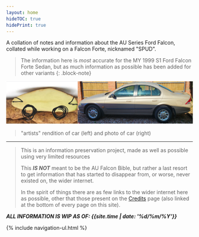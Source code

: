 ```yaml
---
layout: home
hideTOC: true
hidePrint: true
---
```


A collation of notes and information about the AU Series Ford Falcon, collated while working on a Falcon Forte, nicknamed "SPUD".

> The information here is *most* accurate for the MY 1999 S1 Ford Falcon Forte Sedan, but as much information as possible has been added for other variants
{: .block-note}

![Side by side comparison: spud (left) VS. SPUD (right)](./side-by-side.jpg)
> "artists" rendition of car (left) and photo of car (right)

---

> This is an information preservation project, made as well as possible using very limited resources
> 
> This ***IS NOT*** meant to be the AU Falcon Bible, but rather a last resort to get information that has started to disappear from, or worse, never existed on, the wider internet.
> 
> In the spirit of things there are as few links to the wider internet here as possible, other that those present on the [Credits](./Credits.md) page (also linked at the bottom of every page on this site).

***ALL INFORMATION IS WIP AS OF: <span class="other-highlight">{{site.time | date: '%d/%m/%Y'}}</span>***

{% include navigation-ul.html %}